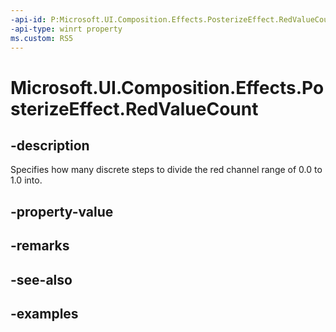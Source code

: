 ```yaml
---
-api-id: P:Microsoft.UI.Composition.Effects.PosterizeEffect.RedValueCount
-api-type: winrt property
ms.custom: RS5
---
```


<!-- Property syntax.
public int RedValueCount { get;  set; }
-->

# Microsoft.UI.Composition.Effects.PosterizeEffect.RedValueCount

## -description
Specifies how many discrete steps to divide the red channel range of 0.0 to 1.0 into.

## -property-value

## -remarks

## -see-also

## -examples

